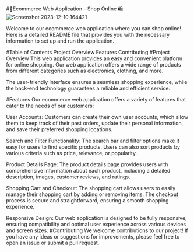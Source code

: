 #🌟Ecommerce Web Application - Shop Online 🛍️
![Screenshot 2023-12-10 164421](https://github.com/Saitabau-Dennis/Capstone-Project/assets/113549219/5c3e7dc3-bebb-46e9-bc2e-a3732d56099c)

Welcome to our ecommerce web application where you can shop online! Here is a detailed README file that provides you with the necessary information to set up and run the application.

#Table of Contents
Project Overview
Features
Contributing
#Project Overview
This web application provides an easy and convenient platform for online shopping. Our web application offers a wide range of products from different categories such as electronics, clothing, and more.

The user-friendly interface ensures a seamless shopping experience, while the back-end technology guarantees a reliable and efficient service.

#Features
Our ecommerce web application offers a variety of features that cater to the needs of our customers:

User Accounts: Customers can create their own user accounts, which allow them to keep track of their past orders, update their personal information, and save their preferred shopping locations.

Search and Filter Functionality: The search bar and filter options make it easy for users to find specific products. Users can also sort products by various criteria such as price, relevance, or popularity.

Product Details Page: The product details page provides users with comprehensive information about each product, including a detailed description, images, customer reviews, and ratings.

Shopping Cart and Checkout: The shopping cart allows users to easily manage their shopping cart by adding or removing items. The checkout process is secure and straightforward, ensuring a smooth shopping experience.

Responsive Design: Our web application is designed to be fully responsive, ensuring compatibility and optimal user experience across various devices and screen sizes.
#Contributing
We welcome contributions to our project! If you have any ideas or suggestions for improvements, please feel free to open an issue or submit a pull request.
